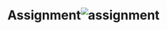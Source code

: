 # Assignment![assignment](https://user-images.githubusercontent.com/85458020/219073259-f1ccb19a-bb9c-427b-95b5-3e70bf98620c.gif)
